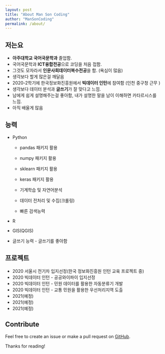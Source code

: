 ```yaml
---
layout: post
title: "About Man Son Coding"
author: "ManSonCoding"
permalink: /about/
---
```




## 저는요 

- **아주대학교 국어국문학과** 졸업함.
- 국어국문학과 **ICT융합전공**으로 코딩을 처음 접함.
- 그것도 모자라서 **인문사회데이터복수전공**을 함. (욕심이 많음)
- 생각보다 할게 많은걸 깨달음
- 2020-2학기에 한국정보화진흥원에서 **빅데이터 인턴**에 참여함 (인천 중구청 근무 )
- 생각보다 데이터 분석과 **글쓰기**가 잘 맞다고 느낌.
- 남에게 쉽게 설명해주는걸 좋아함, 내가 설명한 말을 남이 이해하면 카타르시스를 느낌.
- 아직 배울게 많음

## 능력

- Python

  - pandas 패키지 활용

  - numpy 패키지 활용

  - sklearn 패키지 활용

  - keras 패키지 활용

  - 기계학습 및 자연어분석

  - 데이터 전처리 및 수집(크롤링)

  - 빠른 검색능력

    

- R

- GIS(QGIS)

- 글쓰기 능력 - 글쓰기를 좋아함

  

## 프로젝트

- 2020 서울시 전기차 입지선정(한국 정보화진흥원 인턴 교육 프로젝트 중)
- 2020 빅데이터 인턴 - 공공와이파이 입지선정
- 2020 빅데이터 인턴 - 민원 데이터를 활용한 자동분류기 개발
- 2020 빅데이터 인턴 - 교통 민원을 활용한 우선처리지역 도출
- 2021(예정)
- 2021(예정)
- 2021(예정)



## Contribute

Feel free to create an issue or make a pull request on [GitHub](https://github.com/chesterhow/tale).

Thanks for reading!
